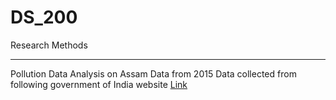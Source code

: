 # DS_200
Research Methods

<hr>
Pollution Data Analysis on Assam Data from 2015
Data collected from following government of India website <a href=https://data.gov.in/>Link</a>

